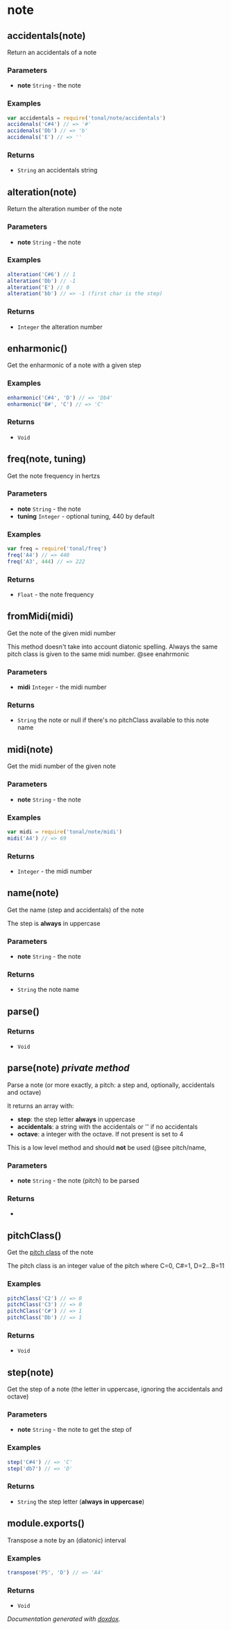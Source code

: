 # note 




## accidentals(note) 

Return an accidentals of a note




### Parameters

- **note** `String`   - the note




### Examples

```javascript
var accidentals = require('tonal/note/accidentals')
accidenals('C#4') // => '#'
accidenals('Db') // => 'b'
accidenals('E') // => ''
```


### Returns


- `String`   an accidentals string




## alteration(note) 

Return the alteration number of the note




### Parameters

- **note** `String`   - the note




### Examples

```javascript
alteration('C#6') // 1
alteration('Db') // -1
alteration('E') // 0
alteration('bb') // => -1 (first char is the step)
```


### Returns


- `Integer`   the alteration number




## enharmonic() 

Get the enharmonic of a note with a given step






### Examples

```javascript
enharmonic('C#4', 'D') // => 'Db4'
enharmonic('B#', 'C') // => 'C'
```


### Returns


- `Void`




## freq(note, tuning) 

Get the note frequency in hertzs




### Parameters

- **note** `String`   - the note
- **tuning** `Integer`   - optional tuning, 440 by default




### Examples

```javascript
var freq = require('tonal/freq')
freq('A4') // => 440
freq('A3', 444) // => 222
```


### Returns


- `Float`   - the note frequency




## fromMidi(midi) 

Get the note of the given midi number

This method doesn't take into account diatonic spelling. Always the same
pitch class is given to the same midi number. @see enahrmonic


### Parameters

- **midi** `Integer`   - the midi number




### Returns


- `String`   the note or null if there's no pitchClass available to this note name




## midi(note) 

Get the midi number of the given note




### Parameters

- **note** `String`   - the note




### Examples

```javascript
var midi = require('tonal/note/midi')
midi('A4') // => 69
```


### Returns


- `Integer`   - the midi number




## name(note) 

Get the name (step and accidentals) of the note

The step is __always__ in uppercase


### Parameters

- **note** `String`   - the note




### Returns


- `String`   the note name




## parse() 








### Returns


- `Void`




## parse(note)  *private method*

Parse a note (or more exactly, a pitch: a step and, optionally, accidentals
and octave)

It returns an array with:
- __step__: the step letter __always__ in uppercase
- __accidentals__: a string with the accidentals or '' if no accidentals
- __octave__: a integer with the octave. If not present is set to 4

This is a low level method and should __not__ be used (@see pitch/name,


### Parameters

- **note** `String`   - the note (pitch) to be parsed




### Returns


-   




## pitchClass() 

Get the [pitch class](https://en.wikipedia.org/wiki/Pitch_class#Integer_notation)
of the note

The pitch class is an integer value of the pitch where C=0, C#=1, D=2...B=11




### Examples

```javascript
pitchClass('C2') // => 0
pitchClass('C3') // => 0
pitchClass('C#') // => 1
pitchClass('Db') // => 1
```


### Returns


- `Void`




## step(note) 

Get the step of a note (the letter in uppercase, ignoring the accidentals and octave)




### Parameters

- **note** `String`   - the note to get the step of




### Examples

```javascript
step('C#4') // => 'C'
step('db7') // => 'D'
```


### Returns


- `String`   the step letter (__always in uppercase__)




## module.exports() 

Transpose a note by an (diatonic) interval






### Examples

```javascript
transpose('P5', 'D') // => 'A4'
```


### Returns


- `Void`




*Documentation generated with [doxdox](https://github.com/neogeek/doxdox).*
